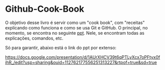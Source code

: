 # Github-Cook-Book

O objetivo desse livro é servir como um "cook book", com "receitas" explicando como funciona e como se usa Git e GitHub. O principal, no momento, se encontra no seguinte [ppt](https://docs.google.com/presentation/d/1AUrXHCV39t6qPTLyXcx7oPFtyx0fihR_/edit?usp=sharing&ouid=112762177556251313227&rtpof=true&sd=true). Nele, se encontram todas as explicações, comandos, etc. 

Só para garantir, abaixo está o link do ppt por extenso:

<https://docs.google.com/presentation/d/1AUrXHCV39t6qPTLyXcx7oPFtyx0fihR_/edit?usp=sharing&ouid=112762177556251313227&rtpof=true&sd=true>
